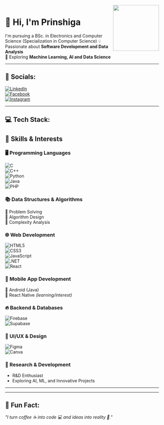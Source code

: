 <img align="right" src="https://media.giphy.com/media/WUlplcMpOCEmTGBtBW/giphy.gif" width="150">

# 👋 Hi, I'm Prinshiga  

I'm pursuing a BSc. in Electronics and Computer Science (Specialization in Computer Science)
💡 Passionate about **Software Development and Data Analysis**  
🚀 Exploring **Machine Learning, AI and Data Science**  

---

## 🔗 Socials:
[![LinkedIn](https://img.shields.io/badge/LinkedIn-0077B5?style=for-the-badge&logo=linkedin&logoColor=white)](http://linkedin.com/in/prinshiga-chandrasegaram-b5578b26a)  
[![Facebook](https://img.shields.io/badge/Facebook-1877F2?style=for-the-badge&logo=facebook&logoColor=white)](https://www.facebook.com/share/1Azs228FFP/?mibextid=wwXIfr)  
[![Instagram](https://img.shields.io/badge/Instagram-E4405F?style=for-the-badge&logo=instagram&logoColor=white)](https://www.instagram.com/prinshiga?igsh=MWdxeG12YWl6Y3p2Yg%3D%3D&utm_source=qr)  

---

## 💻 Tech Stack:

## 🚀 Skills & Interests

### 🖥️ Programming Languages  
![C](https://img.shields.io/badge/c-%2300599C.svg?style=for-the-badge&logo=c&logoColor=white)  
![C++](https://img.shields.io/badge/c++-%2300599C.svg?style=for-the-badge&logo=c%2B%2B&logoColor=white)  
![Python](https://img.shields.io/badge/python-%2314354C.svg?style=for-the-badge&logo=python&logoColor=white)  
![Java](https://img.shields.io/badge/java-%23ED8B00.svg?style=for-the-badge&logo=java&logoColor=white)  
![PHP](https://img.shields.io/badge/php-%23777BB4.svg?style=for-the-badge&logo=php&logoColor=white)  

### 📚 Data Structures & Algorithms  
🔹 Problem Solving  
🔹 Algorithm Design  
🔹 Complexity Analysis  

### 🌐 Web Development  
![HTML5](https://img.shields.io/badge/html5-%23E34F26.svg?style=for-the-badge&logo=html5&logoColor=white)  
![CSS3](https://img.shields.io/badge/css3-%231572B6.svg?style=for-the-badge&logo=css3&logoColor=white)  
![JavaScript](https://img.shields.io/badge/javascript-%23F7DF1E.svg?style=for-the-badge&logo=javascript&logoColor=black)  
![.NET](https://img.shields.io/badge/.NET-512BD4?style=for-the-badge&logo=dotnet&logoColor=white)  
![React](https://img.shields.io/badge/react-%2361DAFB.svg?style=for-the-badge&logo=react&logoColor=black)  

### 📱 Mobile App Development  
🔹 Android (Java)  
🔹 React Native *(learning/interest)*  

### 🔥 Backend & Databases  
![Firebase](https://img.shields.io/badge/firebase-%23FFCA28.svg?style=for-the-badge&logo=firebase&logoColor=black)  
![Supabase](https://img.shields.io/badge/supabase-3ECF8E?style=for-the-badge&logo=supabase&logoColor=white)  

### 🎨 UI/UX & Design  
![Figma](https://img.shields.io/badge/figma-%23F24E1E.svg?style=for-the-badge&logo=figma&logoColor=white)  
![Canva](https://img.shields.io/badge/Canva-%2300C4CC.svg?style=for-the-badge&logo=Canva&logoColor=white)  

### 🔬 Research & Development  
- R&D Enthusiast  
- Exploring AI, ML, and Innovative Projects  

---

---
## 🎯 Fun Fact:
_"I turn coffee ☕ into code 💻 and ideas into reality 🚀."_


